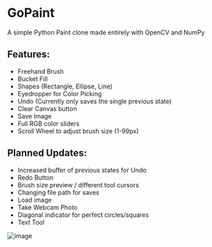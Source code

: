 # GoPaint
A simple Python Paint clone made entirely with OpenCV and NumPy

## Features:
- Freehand Brush
- Bucket Fill
- Shapes (Rectangle, Ellipse, Line)
- Eyedropper for Color Picking
- Undo (Currently only saves the single previous state)
- Clear Canvas button
- Save Image
- Full RGB color sliders
- Scroll Wheel to adjust brush size (1-99px)

## Planned Updates:
- Increased buffer of previous states for Undo
- Redo Button
- Brush size preview / different tool cursors
- Changing file path for saves
- Load image
- Take Webcam Photo
- Diagonal indicator for perfect circles/squares
- Text Tool

![image](https://user-images.githubusercontent.com/52941635/120361803-ecb16680-c2cf-11eb-84d2-e15c928d012d.png)

